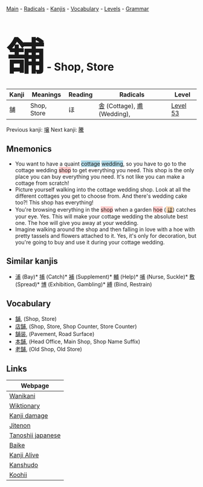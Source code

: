 <style> bigfont {font-size: 100px}</style>
[Main](../README.md) -
[Radicals](../radicals.md) -
[Kanjis](../kanjis.md) -
[Vocabulary](../vocabulary.md) -
[Levels](../levels.md) -
[Grammar](../grammar.md)
# <bigfont> 舗</bigfont> - Shop, Store 

| Kanji | Meanings | Reading | Radicals | Level |
| --- | --- | --- | --- | --- |
| 舗 | Shop, Store | ほ | [舎](../radicals/舎.md) (Cottage), [甫](../radicals/甫.md) (Wedding),  | [Level 53](../levels/wk_level53.md) |

Previous kanji: [壌](壌.md) Next kanji: [騰](騰.md) 

## Mnemonics
 * You want to have a quaint <span style="background-color:#ADD8E6"> cottage</span> <span style="background-color:#ADD8E6"> wedding</span>, so you have to go to the cottage wedding <span style="background-color:#ffcccb"> shop</span> to get everything you need. This shop is the only place you can buy everything you need. It's not like you can make a cottage from scratch!
* Picture yourself walking into the cottage wedding shop. Look at all the different cottages you get to choose from. And there's wedding cake too?! This shop has everything!
* You're browsing everything in the <span style="background-color:#ffcccb"> shop</span> when a garden <span style="background-color:#ffcccb"> hoe</span> (<span style="background-color:#fed8b1"> [ほ](https://jisho.org/search/ほ)</span>) catches your eye. Yes. This will make your cottage wedding the absolute best one. The hoe will give you away at your wedding.
* Imagine walking around the shop and then falling in love with a hoe with pretty tassels and flowers attached to it. Yes, it's only for decoration, but you're going to buy and use it during your cottage wedding.


## Similar kanjis
 * [浦](浦.md) (Bay)* [捕](捕.md) (Catch)* [補](補.md) (Supplement)* [輔](輔.md) (Help)* [哺](哺.md) (Nurse, Suckle)* [敷](敷.md) (Spread)* [博](博.md) (Exhibition, Gambling)* [縛](縛.md) (Bind, Restrain)


## Vocabulary
 * [舗](../vocabulary/舗.md), (Shop, Store)
* [店舗](../vocabulary/舗.md), (Shop, Store, Shop Counter, Store Counter)
* [舗装](../vocabulary/舗.md), (Pavement, Road Surface)
* [本舗](../vocabulary/舗.md), (Head Office, Main Shop, Shop Name Suffix)
* [老舗](../vocabulary/舗.md), (Old Shop, Old Store)



## Links 

| Webpage |
| --- |
| [Wanikani          ](https://www.wanikani.com/kanji/舗) |
| [Wiktionary        ](https://en.wiktionary.org/wiki/舗) |
| [Kanji damage      ](http://www.kanjidamage.com/kanji/search?utf8=✓&q=舗) |
| [Jitenon           ](https://jitenon.com/kanji/舗) |
| [Tanoshii japanese ](https://www.tanoshiijapanese.com/dictionary/kanji.cfm?k=舗) |
| [Baike             ](https://baike.baidu.com/item/舗) |
| [Kanji Alive       ](https://app.kanjialive.com/舗) |
| [Kanshudo          ](https://www.kanshudo.com/searchmn?q=舗) |
| [Koohii            ](https://kanji.koohii.com/study/kanji/舗) |
